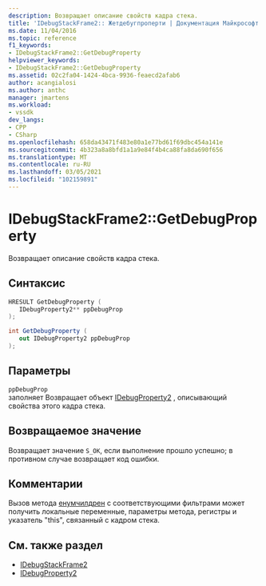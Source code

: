 ```yaml
---
description: Возвращает описание свойств кадра стека.
title: 'IDebugStackFrame2:: Жетдебугпроперти | Документация Майкрософт'
ms.date: 11/04/2016
ms.topic: reference
f1_keywords:
- IDebugStackFrame2::GetDebugProperty
helpviewer_keywords:
- IDebugStackFrame2::GetDebugProperty
ms.assetid: 02c2fa04-1424-4bca-9936-feaecd2afab6
author: acangialosi
ms.author: anthc
manager: jmartens
ms.workload:
- vssdk
dev_langs:
- CPP
- CSharp
ms.openlocfilehash: 658da43471f483e80a1e77bd61f69dbc454a141e
ms.sourcegitcommit: 4b323a8a8bfd1a1a9e84f4b4ca88fa8da690f656
ms.translationtype: MT
ms.contentlocale: ru-RU
ms.lasthandoff: 03/05/2021
ms.locfileid: "102159891"
---
```

# <a name="idebugstackframe2getdebugproperty"></a>IDebugStackFrame2::GetDebugProperty
Возвращает описание свойств кадра стека.

## <a name="syntax"></a>Синтаксис

```cpp
HRESULT GetDebugProperty ( 
   IDebugProperty2** ppDebugProp
);
```

```csharp
int GetDebugProperty ( 
   out IDebugProperty2 ppDebugProp
);
```

## <a name="parameters"></a>Параметры
`ppDebugProp`\
заполняет Возвращает объект [IDebugProperty2](../../../extensibility/debugger/reference/idebugproperty2.md) , описывающий свойства этого кадра стека.

## <a name="return-value"></a>Возвращаемое значение
 Возвращает значение `S_OK`, если выполнение прошло успешно; в противном случае возвращает код ошибки.

## <a name="remarks"></a>Комментарии
 Вызов метода [енумчилдрен](../../../extensibility/debugger/reference/idebugproperty2-enumchildren.md) с соответствующими фильтрами может получить локальные переменные, параметры метода, регистры и указатель "this", связанный с кадром стека.

## <a name="see-also"></a>См. также раздел
- [IDebugStackFrame2](../../../extensibility/debugger/reference/idebugstackframe2.md)
- [IDebugProperty2](../../../extensibility/debugger/reference/idebugproperty2.md)
